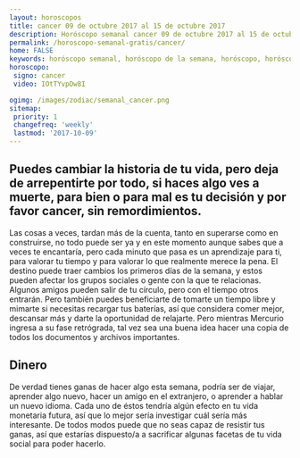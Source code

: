 ```yaml
---
layout: horoscopos
title: cancer 09 de octubre 2017 al 15 de octubre 2017 
description: Horóscopo semanal cancer 09 de octubre 2017 al 15 de octubre 2017. Puedes cambiar la historia de tu vida, pero deja de arrepentirte por todo, si haces algo ves a muerte, para bien o para mal es tu decisión y por favor cancer, sin remordimientos.
permalink: /horoscopo-semanal-gratis/cancer/
home: FALSE
keywords: horóscopo semanal, horóscopo de la semana, horóscopo, horóscopo gratis,horóscopos, horóscopo esperanza gracia, horoscopos cancer la semana, horóscopos gratis, Tarot, Astrologia, Zodíaco, cancer, horoscopo gratis, semanal
horoscopo:
 signo: cancer
 video: IOtTYvpDw8I

ogimg: /images/zodiac/semanal_cancer.png
sitemap:
 priority: 1
 changefreq: 'weekly'
 lastmod: '2017-10-09'
---
```




## Puedes cambiar la historia de tu vida, pero deja de arrepentirte por todo, si haces algo ves a muerte, para bien o para mal es tu decisión y por favor cancer, sin remordimientos.

Las cosas a veces, tardan más de la cuenta, tanto en superarse como en construirse, no todo puede ser ya y en este momento aunque sabes que a veces te encantaría, pero cada minuto que pasa es un aprendizaje para ti, para valorar tu tiempo y para valorar lo que realmente merece la pena.
El destino puede traer cambios los primeros días de la semana, y estos pueden afectar los grupos sociales o gente con la que te relacionas. Algunos amigos pueden salir de tu círculo, pero con el tiempo otros entrarán. Pero también puedes beneficiarte de tomarte un tiempo libre y mimarte si necesitas recargar tus baterías, así que considera comer mejor, descansar más y darte la oportunidad de relajarte. Pero mientras Mercurio ingresa a su fase retrógrada, tal vez sea una buena idea hacer una copia de todos los documentos y archivos importantes.

## Dinero

De verdad tienes ganas de hacer algo esta semana, podría ser de  viajar, aprender algo nuevo, hacer un amigo en el extranjero, o aprender a hablar un nuevo idioma. Cada uno de éstos tendría algún efecto en tu vida monetaria futura, así que lo mejor sería investigar cuál sería más interesante. De todos modos puede que no seas capaz de resistir tus ganas, así que estarías dispuesto/a a sacrificar algunas facetas de tu vida social para poder hacerlo.
